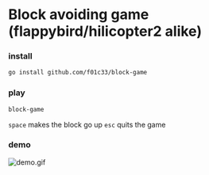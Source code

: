# Block avoiding game (flappybird/hilicopter2 alike)

### install
```bash
go install github.com/f01c33/block-game
```

### play

```bash
block-game
```

```space``` makes the block go up
```esc``` quits the game

### demo

![demo.gif](./demo.gif)